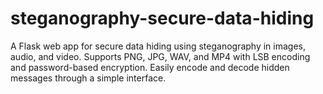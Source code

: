 # steganography-secure-data-hiding
A Flask web app for secure data hiding using steganography in images, audio, and video. Supports PNG, JPG, WAV, and MP4 with LSB encoding and password-based encryption. Easily encode and decode hidden messages through a simple interface.
